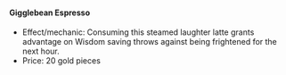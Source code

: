 #### Gigglebean Espresso

- Effect/mechanic: Consuming this steamed laughter latte grants advantage on Wisdom saving throws against being frightened for the next hour.
- Price: 20 gold pieces